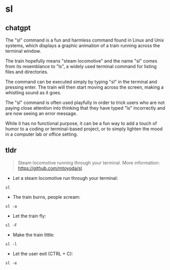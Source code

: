 # sl 
## chatgpt 
The "sl" command is a fun and harmless command found in Linux and Unix systems, which displays a graphic animation of a train running across the terminal window. 

The train hopefully means "steam locomotive" and the name "sl" comes from its resemblance to "ls", a widely used terminal command for listing files and directories.

The command can be executed simply by typing "sl" in the terminal and pressing enter. The train will then start moving across the screen, making a whistling sound as it goes. 

The "sl" command is often used playfully in order to trick users who are not paying close attention into thinking that they have typed "ls" incorrectly and are now seeing an error message.

While it has no functional purpose, it can be a fun way to add a touch of humor to a coding or terminal-based project, or to simply lighten the mood in a computer lab or office setting. 

## tldr 
 
> Steam locomotive running through your terminal.
> More information: <https://github.com/mtoyoda/sl>.

- Let a steam locomotive run through your terminal:

`sl`

- The train burns, people scream:

`sl -a`

- Let the train fly:

`sl -F`

- Make the train little:

`sl -l`

- Let the user exit (CTRL + C):

`sl -e`
